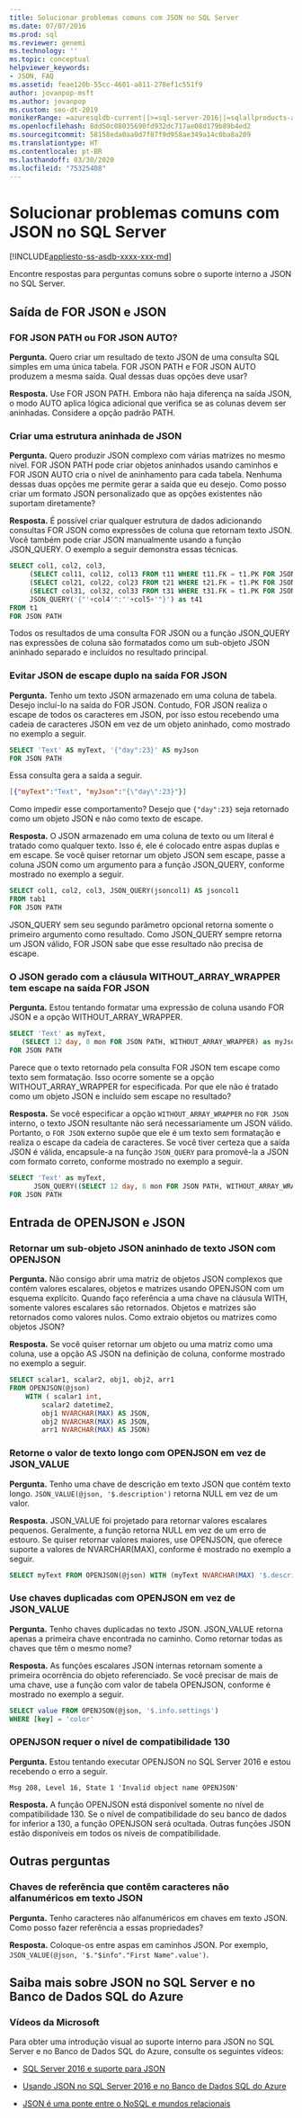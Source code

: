 ```yaml
---
title: Solucionar problemas comuns com JSON no SQL Server
ms.date: 07/07/2016
ms.prod: sql
ms.reviewer: genemi
ms.technology: ''
ms.topic: conceptual
helpviewer_keywords:
- JSON, FAQ
ms.assetid: feae120b-55cc-4601-a811-278ef1c551f9
author: jovanpop-msft
ms.author: jovanpop
ms.custom: seo-dt-2019
monikerRange: =azuresqldb-current||>=sql-server-2016||=sqlallproducts-allversions||>=sql-server-linux-2017||=azuresqldb-mi-current
ms.openlocfilehash: 8dd50c08035690fd932dc717ae08d179b89b4ed2
ms.sourcegitcommit: 58158eda0aa0d7f87f9d958ae349a14c0ba8a209
ms.translationtype: HT
ms.contentlocale: pt-BR
ms.lasthandoff: 03/30/2020
ms.locfileid: "75325408"
---
```

# <a name="solve-common-issues-with-json-in-sql-server"></a>Solucionar problemas comuns com JSON no SQL Server
[!INCLUDE[appliesto-ss-asdb-xxxx-xxx-md](../../includes/appliesto-ss-asdb-xxxx-xxx-md.md)]

 Encontre respostas para perguntas comuns sobre o suporte interno a JSON no SQL Server.  
 
## <a name="for-json-and-json-output"></a>Saída de FOR JSON e JSON

### <a name="for-json-path-or-for-json-auto"></a>FOR JSON PATH ou FOR JSON AUTO?  
 **Pergunta.** Quero criar um resultado de texto JSON de uma consulta SQL simples em uma única tabela. FOR JSON PATH e FOR JSON AUTO produzem a mesma saída. Qual dessas duas opções deve usar?  
  
 **Resposta.** Use FOR JSON PATH. Embora não haja diferença na saída JSON, o modo AUTO aplica lógica adicional que verifica se as colunas devem ser aninhadas. Considere a opção padrão PATH.  

### <a name="create-a-nested-json-structure"></a>Criar uma estrutura aninhada de JSON  
 **Pergunta.** Quero produzir JSON complexo com várias matrizes no mesmo nível. FOR JSON PATH pode criar objetos aninhados usando caminhos e FOR JSON AUTO cria o nível de aninhamento para cada tabela. Nenhuma dessas duas opções me permite gerar a saída que eu desejo. Como posso criar um formato JSON personalizado que as opções existentes não suportam diretamente?  
  
 **Resposta.** É possível criar qualquer estrutura de dados adicionando consultas FOR JSON como expressões de coluna que retornam texto JSON. Você também pode criar JSON manualmente usando a função JSON_QUERY. O exemplo a seguir demonstra essas técnicas.  
  
```sql  
SELECT col1, col2, col3,  
     (SELECT col11, col12, col13 FROM t11 WHERE t11.FK = t1.PK FOR JSON PATH) as t11,  
     (SELECT col21, col22, col23 FROM t21 WHERE t21.FK = t1.PK FOR JSON PATH) as t21,  
     (SELECT col31, col32, col33 FROM t31 WHERE t31.FK = t1.PK FOR JSON PATH) as t31,  
     JSON_QUERY('{"'+col4'":"'+col5+'"}') as t41  
FROM t1  
FOR JSON PATH  
```  
  
Todos os resultados de uma consulta FOR JSON ou a função JSON_QUERY nas expressões de coluna são formatados como um sub-objeto JSON aninhado separado e incluídos no resultado principal.  

### <a name="prevent-double-escaped-json-in-for-json-output"></a>Evitar JSON de escape duplo na saída FOR JSON  
 **Pergunta.** Tenho um texto JSON armazenado em uma coluna de tabela. Desejo incluí-lo na saída do FOR JSON. Contudo, FOR JSON realiza o escape de todos os caracteres em JSON, por isso estou recebendo uma cadeia de caracteres JSON em vez de um objeto aninhado, como mostrado no exemplo a seguir.  
  
```sql  
SELECT 'Text' AS myText, '{"day":23}' AS myJson  
FOR JSON PATH  
```  
  
 Essa consulta gera a saída a seguir.  
  
```json  
[{"myText":"Text", "myJson":"{\"day\":23}"}]  
```  
  
 Como impedir esse comportamento? Desejo que `{"day":23}` seja retornado como um objeto JSON e não como texto de escape.  
  
 **Resposta.** O JSON armazenado em uma coluna de texto ou um literal é tratado como qualquer texto. Isso é, ele é colocado entre aspas duplas e em escape. Se você quiser retornar um objeto JSON sem escape, passe a coluna JSON como um argumento para a função JSON_QUERY, conforme mostrado no exemplo a seguir.  
  
```sql  
SELECT col1, col2, col3, JSON_QUERY(jsoncol1) AS jsoncol1  
FROM tab1  
FOR JSON PATH  
```  
  
 JSON_QUERY sem seu segundo parâmetro opcional retorna somente o primeiro argumento como resultado. Como JSON_QUERY sempre retorna um JSON válido, FOR JSON sabe que esse resultado não precisa de escape.

### <a name="json-generated-with-the-without_array_wrapper-clause-is-escaped-in-for-json-output"></a>O JSON gerado com a cláusula WITHOUT_ARRAY_WRAPPER tem escape na saída FOR JSON  
 **Pergunta.** Estou tentando formatar uma expressão de coluna usando FOR JSON e a opção WITHOUT_ARRAY_WRAPPER.  
  
```sql  
SELECT 'Text' as myText,  
   (SELECT 12 day, 8 mon FOR JSON PATH, WITHOUT_ARRAY_WRAPPER) as myJson  
FOR JSON PATH   
```  
  
 Parece que o texto retornado pela consulta FOR JSON tem escape como texto sem formatação. Isso ocorre somente se a opção WITHOUT_ARRAY_WRAPPER for especificada. Por que ele não é tratado como um objeto JSON e incluído sem escape no resultado?  
  
 **Resposta.** Se você especificar a opção `WITHOUT_ARRAY_WRAPPER` no `FOR JSON` interno, o texto JSON resultante não será necessariamente um JSON válido. Portanto, o `FOR JSON` externo supõe que ele é um texto sem formatação e realiza o escape da cadeia de caracteres. Se você tiver certeza que a saída JSON é válida, encapsule-a na função `JSON_QUERY` para promovê-la a JSON com formato correto, conforme mostrado no exemplo a seguir.  
  
```sql  
SELECT 'Text' as myText,  
      JSON_QUERY((SELECT 12 day, 8 mon FOR JSON PATH, WITHOUT_ARRAY_WRAPPER)) as myJson  
FOR JSON PATH    
```  

## <a name="openjson-and-json-input"></a>Entrada de OPENJSON e JSON

### <a name="return-a-nested-json-sub-object-from-json-text-with-openjson"></a>Retornar um sub-objeto JSON aninhado de texto JSON com OPENJSON  
 **Pergunta.** Não consigo abrir uma matriz de objetos JSON complexos que contém valores escalares, objetos e matrizes usando OPENJSON com um esquema explícito. Quando faço referência a uma chave na cláusula WITH, somente valores escalares são retornados. Objetos e matrizes são retornados como valores nulos. Como extraio objetos ou matrizes como objetos JSON?  
  
 **Resposta.** Se você quiser retornar um objeto ou uma matriz como uma coluna, use a opção AS JSON na definição de coluna, conforme mostrado no exemplo a seguir.  
  
```sql  
SELECT scalar1, scalar2, obj1, obj2, arr1  
FROM OPENJSON(@json)  
    WITH ( scalar1 int,  
        scalar2 datetime2,  
        obj1 NVARCHAR(MAX) AS JSON,  
        obj2 NVARCHAR(MAX) AS JSON,  
        arr1 NVARCHAR(MAX) AS JSON)  
```  

### <a name="return-long-text-value-with-openjson-instead-of-json_value"></a>Retorne o valor de texto longo com OPENJSON em vez de JSON_VALUE
 **Pergunta.** Tenho uma chave de descrição em texto JSON que contém texto longo. `JSON_VALUE(@json, '$.description')` retorna NULL em vez de um valor.  
  
 **Resposta.** JSON_VALUE foi projetado para retornar valores escalares pequenos. Geralmente, a função retorna NULL em vez de um erro de estouro. Se quiser retornar valores maiores, use OPENJSON, que oferece suporte a valores de NVARCHAR(MAX), conforme é mostrado no exemplo a seguir.  
  
```sql  
SELECT myText FROM OPENJSON(@json) WITH (myText NVARCHAR(MAX) '$.description')  
```  

### <a name="handle-duplicate-keys-with-openjson-instead-of-json_value"></a>Use chaves duplicadas com OPENJSON em vez de JSON_VALUE
 **Pergunta.** Tenho chaves duplicadas no texto JSON. JSON_VALUE retorna apenas a primeira chave encontrada no caminho. Como retornar todas as chaves que têm o mesmo nome?  
  
 **Resposta.** As funções escalares JSON internas retornam somente a primeira ocorrência do objeto referenciado. Se você precisar de mais de uma chave, use a função com valor de tabela OPENJSON, conforme é mostrado no exemplo a seguir.  
  
```sql  
SELECT value FROM OPENJSON(@json, '$.info.settings')  
WHERE [key] = 'color'  
```  

### <a name="openjson-requires-compatibility-level-130"></a>OPENJSON requer o nível de compatibilidade 130  
 **Pergunta.** Estou tentando executar OPENJSON no SQL Server 2016 e estou recebendo o erro a seguir.  
  
 `Msg 208, Level 16, State 1 'Invalid object name OPENJSON'`  
  
 **Resposta.** A função OPENJSON está disponível somente no nível de compatibilidade 130. Se o nível de compatibilidade do seu banco de dados for inferior a 130, a função OPENJSON será ocultada. Outras funções JSON estão disponíveis em todos os níveis de compatibilidade.  
 
## <a name="other-questions"></a>Outras perguntas

### <a name="reference-keys-that-contain-non-alphanumeric-characters-in-json-text"></a>Chaves de referência que contêm caracteres não alfanuméricos em texto JSON  
 **Pergunta.** Tenho caracteres não alfanuméricos em chaves em texto JSON. Como posso fazer referência a essas propriedades?  
  
 **Resposta.** Coloque-os entre aspas em caminhos JSON. Por exemplo, `JSON_VALUE(@json, '$."$info"."First Name".value')`.
 
## <a name="learn-more-about-json-in-sql-server-and-azure-sql-database"></a>Saiba mais sobre JSON no SQL Server e no Banco de Dados SQL do Azure  
  
### <a name="microsoft-videos"></a>Vídeos da Microsoft

Para obter uma introdução visual ao suporte interno para JSON no SQL Server e no Banco de Dados SQL do Azure, consulte os seguintes vídeos:

-   [SQL Server 2016 e suporte para JSON](https://channel9.msdn.com/Shows/Data-Exposed/SQL-Server-2016-and-JSON-Support)

-   [Usando JSON no SQL Server 2016 e no Banco de Dados SQL do Azure](https://channel9.msdn.com/Shows/Data-Exposed/Using-JSON-in-SQL-Server-2016-and-Azure-SQL-Database)

-   [JSON é uma ponte entre o NoSQL e mundos relacionais](https://channel9.msdn.com/events/DataDriven/SQLServer2016/JSON-as-a-bridge-betwen-NoSQL-and-relational-worlds)
